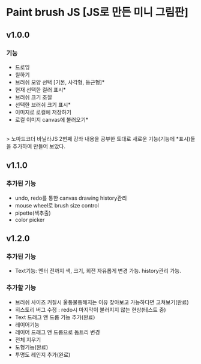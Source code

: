 # Paint brush JS [JS로 만든 미니 그림판]

## v1.0.0

### 기능

- 드로잉
- 칠하기
- 브러쉬 모양 선택 [기본, 사각형, 둥근형]\*
- 현재 선택한 컬러 표시\*
- 브러쉬 크기 조절
- 선택한 브러쉬 크기 표시\*
- 이미지로 로컬에 저장하기
- 로컬 이미지 canvas에 불러오기\*

<br />
> 노마드코더 바닐라JS 2번째 강좌 내용을 공부한 토대로
새로운 기능(기능에 *표시)들을 추가하여 만들어 보았다.

## v1.1.0

### 추가된 기능

- undo, redo를 통한 canvas drawing history관리
- mouse wheel로 brush size control
- pipette(색추출)
- color picker

## v1.2.0

### 추가된 기능

- Text기능: 엔터 전까지 색, 크기, 회전 자유롭게 변경 가능. history관리 가능.

### 추가할 기능

- 브러쉬 사이즈 커질시 울퉁불퉁해지는 이유 찾아보고 가능하다면 고쳐보기(완료)
- 히스토리 버그 수정 : redo시 마지막이 불러지지 않는 현상(테스트 중)
- Text 드래그 앤 드롭 기능 추가(완료)
- 레이어기능
- 레이어 드래그 앤 드롭으로 돔트리 변경
- 전체 지우기
- 도형기능(완료)
- 투명도 레인지 추가(완료)
